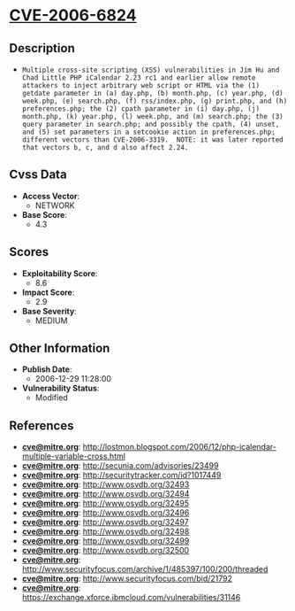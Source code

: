 
# [CVE-2006-6824](https://cve.mitre.org/cgi-bin/cvename.cgi?name=CVE-2006-6824)

## Description

- `Multiple cross-site scripting (XSS) vulnerabilities in Jim Hu and Chad Little PHP iCalendar 2.23 rc1 and earlier allow remote attackers to inject arbitrary web script or HTML via the (1) getdate parameter in (a) day.php, (b) month.php, (c) year.php, (d) week.php, (e) search.php, (f) rss/index.php, (g) print.php, and (h) preferences.php; the (2) cpath parameter in (i) day.php, (j) month.php, (k) year.php, (l) week.php, and (m) search.php; the (3) query parameter in search.php; and possibly the cpath, (4) unset, and (5) set parameters in a setcookie action in preferences.php; different vectors than CVE-2006-3319.  NOTE: it was later reported that vectors b, c, and d also affect 2.24.`

## Cvss Data

- **Access Vector**:
  - NETWORK
- **Base Score**:
  - 4.3

## Scores

- **Exploitability Score**:
  - 8.6
- **Impact Score**:
  - 2.9
- **Base Severity**:
  - MEDIUM

## Other Information

- **Publish Date**:
  - 2006-12-29 11:28:00
- **Vulnerability Status**:
  - Modified

## References

- **cve@mitre.org**: http://lostmon.blogspot.com/2006/12/php-icalendar-multiple-variable-cross.html
- **cve@mitre.org**: http://secunia.com/advisories/23499
- **cve@mitre.org**: http://securitytracker.com/id?1017449
- **cve@mitre.org**: http://www.osvdb.org/32493
- **cve@mitre.org**: http://www.osvdb.org/32494
- **cve@mitre.org**: http://www.osvdb.org/32495
- **cve@mitre.org**: http://www.osvdb.org/32496
- **cve@mitre.org**: http://www.osvdb.org/32497
- **cve@mitre.org**: http://www.osvdb.org/32498
- **cve@mitre.org**: http://www.osvdb.org/32499
- **cve@mitre.org**: http://www.osvdb.org/32500
- **cve@mitre.org**: http://www.securityfocus.com/archive/1/485397/100/200/threaded
- **cve@mitre.org**: http://www.securityfocus.com/bid/21792
- **cve@mitre.org**: https://exchange.xforce.ibmcloud.com/vulnerabilities/31146
